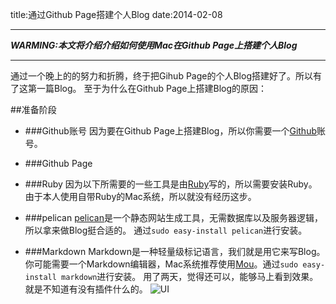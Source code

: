 title:通过Github Page搭建个人Blog
date:2014-02-08
***
**_WARMING:本文将介绍介绍如何使用Mac在Github Page上搭建个人Blog_**
***


通过一个晚上的的努力和折腾，终于把Gihub Page的个人Blog搭建好了。所以有了这第一篇Blog。
至于为什么在Github Page上搭建Blog的原因：


##准备阶段




* ###Github账号
因为要在Github Page上搭建Blog，所以你需要一个[Github](https://github.com)账号。



* ###Github Page



* ###Ruby
因为以下所需要的一些工具是由[Ruby](https://www.ruby-lang.org/)写的，所以需要安装Ruby。由于本人使用自带Ruby的Mac系统，所以就没有经历这步。

* ###pelican
[pelican](http://blog.getpelican.com/)是一个静态网站生成工具，无需数据库以及服务器逻辑，所以拿来做Blog挺合适的。
通过`sudo easy-install pelican`进行安装。


* ###Markdown
Markdown是一种轻量级标记语言，我们就是用它来写Blog。你可能需要一个Markdown编辑器，Mac系统推荐使用[Mou](http://mouapp.com/)。通过`sudo easy-install markdown`进行安装。
用了两天，觉得还可以，能够马上看到效果。就是不知道有没有插件什么的。
![UI](https://photos-4.dropbox.com/t/0/AABNIVo8TjnJG42Lo9meBC_up4hDaJnIlCPxkfaIi9Zx2Q/12/228786831/png/1024x768/3/1393606800/0/2/mou.png/_R75xGqRvuGEPyn-zF1y20B892LPf0sqvO6D650cJk4)



